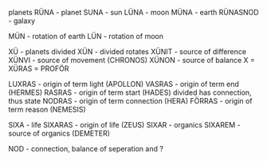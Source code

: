 planets
RÜNA - planet
SUNA - sun
LÜNA - moon
MÜNA - earth
RÜNASNOD - galaxy

MÜN - rotation of earth
LÜN - rotation of moon

XÜ - planets divided
XÜN - divided rotates
XÜNIT - source of difference
XÜNVI - source of movement    (CHRONOS)
XÜNON - source of balance
X = XÜRAS = PROFÖR

LUXRAS - origin of term light (APOLLON)
VASRAS - origin of term end (HERMES)
RASRAS - origin of term start (HADES)
divided has connection, thus state
NODRAS - origin of term connection (HERA)
FÖRRAS - origin of term reason (NEMESIS)


SIXA - life
SIXARAS - origin of life      (ZEUS)
SIXAR - organics
SIXAREM - source of organics (DEMETER)



NOD - connection, balance of seperation and ?